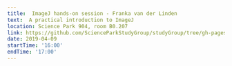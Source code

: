 ```yaml
---
title:  ImageJ hands-on session - Franka van der Linden
text:  A practical introduction to ImageJ
location: Science Park 904, room B0.207
link: https://github.com/ScienceParkStudyGroup/studyGroup/tree/gh-pages/lessons/20190409_ImageJ-Macro_Franka/
date: 2019-04-09
startTime: '16:00'
endTime: '17:00'
---
```



